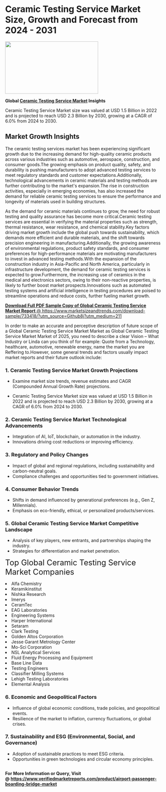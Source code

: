 <H1>Ceramic Testing Service Market Size, Growth and Forecast from 2024 - 2031</H1><img class="aligncenter size-medium wp-image-584254" src="https://thirdeyenews.in/wp-content/uploads/2024/09/Global-Market-Research-300x168.jpeg" alt="" width="300" height="168" /><p><strong>Global&nbsp;<a href="https://www.marketsizeandtrends.com/download-sample/733418/?utm_source=Github8j?utm_medium=211">Ceramic Testing Service Market</a> Insights</strong></p><p>Ceramic Testing Service Market size was valued at USD 1.5 Billion in 2022 and is projected to reach USD 2.3 Billion by 2030, growing at a CAGR of 6.0% from 2024 to 2030.</p><p><h2>Market Growth Insights</h2> <p>The ceramic testing services market has been experiencing significant growth due to the increasing demand for high-quality ceramic products across various industries such as automotive, aerospace, construction, and consumer goods.The growing emphasis on product quality, safety, and durability is pushing manufacturers to adopt advanced testing services to meet regulatory standards and customer expectations.Additionally, technological advancements in ceramic materials and testing methods are further contributing to the market's expansion.The rise in construction activities, especially in emerging economies, has also increased the demand for reliable ceramic testing services to ensure the performance and longevity of materials used in building structures.</p> <p><a href="download-sample-link"></a></p> <p>As the demand for ceramic materials continues to grow, the need for robust testing and quality assurance has become more critical.Ceramic testing services are essential in verifying the material properties such as strength, thermal resistance, wear resistance, and chemical stability.Key factors driving market growth include the global push towards sustainability, which demands more efficient and durable materials, and the shift towards precision engineering in manufacturing.Additionally, the growing awareness of environmental regulations, product safety standards, and consumer preferences for high-performance materials are motivating manufacturers to invest in advanced testing methods.With the expansion of the construction industry in Asia-Pacific and North America, particularly in infrastructure development, the demand for ceramic testing services is expected to grow.Furthermore, the increasing use of ceramics in the medical and electronics sectors, owing to their non-reactive properties, is likely to further boost market prospects.Innovations such as automated testing systems and artificial intelligence in testing procedures are poised to streamline operations and reduce costs, further fueling market growth.</p> <p><a href="get-more-link"></p><p><span class=""><strong>Download Full PDF Sample Copy of Global Ceramic Testing Service Market Report</strong> @ <a href="https://www.marketsizeandtrends.com/download-sample/733418/?utm_source=Github8j?utm_medium=211" target="_blank">https://www.marketsizeandtrends.com/download-sample/733418/?utm_source=Github8j?utm_medium=211</a></span></p><p>In order to make an accurate and perceptive description of future scope of a Global&nbsp;Ceramic Testing Service Market Market as Global&nbsp;Ceramic Testing Service Market Market of 2025, you need to describe a clear Vision &ndash; What Industry or Linda can you think of for example: Quote from a Technology, healthcare, automotive, renewable energy, name the market you are Reffering to.However, some general trends and factors usually impact market reports and their future outlook include:</p><h3>1.&nbsp;<strong>Ceramic Testing Service Market Growth Projections</strong></h3><ul><li>Examine market size trends, revenue estimates and CAGR (Compounded Annual Growth Rate) projections.</li><li><p>Ceramic Testing Service Market size was valued at USD 1.5 Billion in 2022 and is projected to reach USD 2.3 Billion by 2030, growing at a CAGR of 6.0% from 2024 to 2030.</p></li></ul><h3>2.&nbsp;<strong>Ceramic Testing Service Market Technological Advancements</strong></h3><ul><li>Integration of AI, IoT, blockchain, or automation in the industry.</li><li>Innovations driving cost reductions or improving efficiency.</li></ul><h3>3.&nbsp;<strong>Regulatory and Policy Changes</strong></h3><ul><li>Impact of global and regional regulations, including sustainability and carbon-neutral goals.</li><li>Compliance challenges and opportunities tied to government initiatives.</li></ul><h3>4.&nbsp;<strong>Consumer Behavior Trends</strong></h3><ul><li>Shifts in demand influenced by generational preferences (e.g., Gen Z, Millennials).</li><li>Emphasis on eco-friendly, ethical, or personalized products/services.</li></ul><h3>5.&nbsp;<strong>Global Ceramic Testing Service Market Competitive Landscape</strong></h3><ul><li>Analysis of key players, new entrants, and partnerships shaping the industry.</li><li>Strategies for differentiation and market penetration.</li></ul><p data-pm-slice="1 1 []"><span style="color: inherit; font-family: inherit; font-size: 25px;">Top Global Ceramic Testing Service Market Companies</span></p><div class="" data-test-id=""><p><li>Alfa Chemistry</li><li> Keramikinstitut</li><li> Nishka Research</li><li> Imerys</li><li> CeramTec</li><li> EAG Laboratories</li><li> Engineering Systems</li><li> Harper International</li><li> Setaram</li><li> Clark Testing</li><li> Golden Altos Corporation</li><li> Jesse Garant Metrology Center</li><li> Mo-Sci Corporation</li><li> NSL Analytical Services</li><li> Fluid Energy Processing and Equipment</li><li> Base Line Data</li><li> Testing Engineers</li><li> Classifier Milling Systems</li><li> Lehigh Testing Laboratories</li><li> Elemental Analysis</li></p></div><h3>6.&nbsp;<strong>Economic and Geopolitical Factors</strong></h3><ul><li>Influence of global economic conditions, trade policies, and geopolitical events.</li><li>Resilience of the market to inflation, currency fluctuations, or global crises.</li></ul><h3>7.&nbsp;<strong>Sustainability and ESG (Environmental, Social, and Governance)</strong></h3><ul><li>Adoption of sustainable practices to meet ESG criteria.</li><li>Opportunities in green technologies and circular economy principles.</li></ul><h2><strong style="font-size: 14px;">For More Information or Query, Visit @&nbsp;</strong><a style="background-color: #ffffff; font-size: 14px;" href="https://www.marketsizeandtrends.com/report/ceramic-testing-service-market/" target="_blank">https://www.verifiedmarketreports.com/product/airport-passenger-boarding-bridge-market</a></h2>